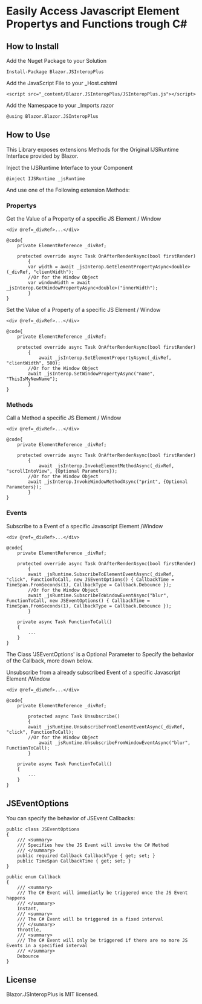 
# Easily Access Javascript Element Propertys and Functions trough C#

## How to Install

Add the Nuget Package to your Solution

    Install-Package Blazor.JSInteropPlus
    
Add the JavaScript File to your _Host.cshtml

    <script src="_content/Blazor.JSInteropPlus/JSInteropPlus.js"></script>

Add the Namespace to your _Imports.razor

    @using Blazor.Blazor.JSInteropPlus

## How to Use

This Library exposes extensions Methods for the Original IJSRuntime Interface provided by Blazor.

Inject the IJSRuntime Interface to your Component

    @inject IJSRuntime _jsRuntime

And use one of the Following extension Methods:

### Propertys

Get the Value of a Property of a specific JS Element / Window

	<div @ref=_divRef>...</div>
	
	@code{
		private ElementReference _divRef;

		protected override async Task OnAfterRenderAsync(bool firstRender)
	    	{
			var width = await _jsInterop.GetElementPropertyAsync<double>(_divRef, "clientWidth");
			//Or for the Window Object
			var windowWidth = await _jsInterop.GetWindowPropertyAsync<double>("innerWidth");
	    	}
	}

Set the Value of a Property of a specific JS Element / Window

	<div @ref=_divRef>...</div>
	
	@code{
		private ElementReference _divRef;

		protected override async Task OnAfterRenderAsync(bool firstRender)
	    	{
		    	await _jsInterop.SetElementPropertyAsync(_divRef, "clientWidth", 500);
			//Or for the Window Object
			await _jsInterop.SetWindowPropertyAsync("name", "ThisIsMyNewName");
	    	}
	}

### Methods

Call a Method a specific JS Element / Window

	<div @ref=_divRef>...</div>
	
	@code{
		private ElementReference _divRef;

		protected override async Task OnAfterRenderAsync(bool firstRender)
	    	{
		    	await _jsInterop.InvokeElementMethodAsync(_divRef, "scrollIntoView", {Optional Parameters});
			//Or for the Window Object
			await _jsInterop.InvokeWindowMethodAsync("print", {Optional Parameters});
	    	}
	}
### Events

Subscribe to a Event of a specific Javascript Element /Window

	<div @ref=_divRef>...</div>
	
	@code{
		private ElementReference _divRef;

		protected override async Task OnAfterRenderAsync(bool firstRender)
	    	{
			await _jsRuntime.SubscribeToElementEventAsync(_divRef, "click", FunctionToCall, new JSEventOptions() { CallbackTime = TimeSpan.FromSeconds(1), CallbackType = Callback.Debounce });
			//Or for the Window Object
			await _jsRuntime.SubscribeToWindowEventAsync("blur", FunctionToCall, new JSEventOptions() { CallbackTime = TimeSpan.FromSeconds(1), CallbackType = Callback.Debounce });
	    	}

		private async Task FunctionToCall()
		{
			...
		}
	}

The Class 'JSEventOptions' is a Optional Parameter to Specify the behavior of the Callback, more down below.
	
Unsubscribe from a already subscribed Event of a specific Javascript Element /Window

	<div @ref=_divRef>...</div>
	
	@code{
		private ElementReference _divRef;

	    	protected async Task Unsubscribe()
	    	{
			await _jsRuntime.UnsubscribeFromElementEventAsync(_divRef, "click", FunctionToCall);
			//Or for the Window Object
		    	await _jsRuntime.UnsubscribeFromWindowEventAsync("blur", FunctionToCall);
	    	}
	    
		private async Task FunctionToCall()
		{
			...
		}
	}

## JSEventOptions
You can specify the behavior of JSEvent Callbacks:

	public class JSEventOptions
	{
		/// <summary>
		/// Specifies how the JS Event will invoke the C# Method
		/// </summary>
		public required Callback CallbackType { get; set; }
		public TimeSpan CallbackTime { get; set; }
	}
	
	public enum Callback
	{
		/// <summary>
		/// The C# Event will immediatly be triggered once the JS Event happens
		/// </summary>
		Instant,
		/// <summary>
		/// The C# Event will be triggered in a fixed interval
		/// </summary>
		Throttle,
		/// <summary>
		/// The C# Event will only be triggered if there are no more JS Events in a specified interval
		/// </summary>
		Debounce
	}

## License
Blazor.JSInteropPlus is MIT licensed.
